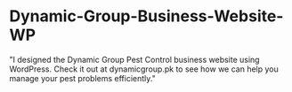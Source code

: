 # Dynamic-Group-Business-Website-WP
"I designed the Dynamic Group Pest Control business website using WordPress. Check it out at dynamicgroup.pk to see how we can help you manage your pest problems efficiently."
